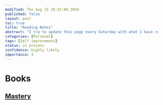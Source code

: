 ```yaml
---
modified: Thu Aug 15 20:25:00 2019
published: false
layout: post
toc: true
title: "Reading Notes"
abstract: "I try to update this page every Saturday with what I have read. You will find my reading notes which includes: Notes, Reviews, Opinions, Discussions, etc."
categories: [Personal]
tags: [Self improvement]
status: in process
confidence: highly likely
importance: 3
---
```

# Books 
## [Mastery](https://www.amazon.com/Mastery-Robert-Greene/dp/014312417X)


